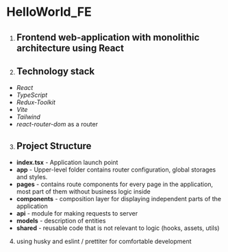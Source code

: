 
# HelloWorld_FE
1) ## Frontend web-application with monolithic architecture using React
2) ## Technology stack
* _React_
* _TypeScript_
* _Redux-Toolkit_
* _Vite_
* _Tailwind_
* _react-router-dom_ as a router

3) ## Project Structure
* **index.tsx** - Application launch point
* **app** - Upper-level folder contains router configuration, global storages and styles.
* **pages** - contains route components for every page in the application, most part of them without business logic inside
* **components** - composition layer for displaying independent parts of the application
* **api** - module for making requests to server
* **models** - description of entities
* **shared** - reusable code that is not relevant to logic (hooks, assets, utils)

4) using husky and eslint / prettiter for comfortable development
